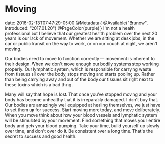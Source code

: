 # Moving
date: 2016-02-13T07:47:29-06:00
@Metadata {
  @Available("Brunow", introduced: "2017.01.20")
  @PageColor(purple)
}
I'm not a health professional but I believe that our greatest health problem over the next 20 years is our lack of movement. Whether we are sitting at desk jobs, in the car or public transit on the way to work, or on our couch at night, we aren't moving. 

Our bodies need to move to function correctly &mdash; movement is inherent to their design. When we don't move enough our bodily systems stop working properly. Our lymphatic system, which is responsible for carrying waste from tissues all over the body, stops moving and starts pooling up. Rather than being carrying away and out of the body our tissues sit right next to these toxins which is a bad thing.

Many will say that hope is lost. That once you've stopped moving and your body has become unhealthy that it is irreparably damaged. I don't buy that. Our bodies are amazingly well equipped at healing themselves, we just have to set them up for success. Start moving more today, and move deliberately. When you move think about how your blood vessels and lymphatic system will be stimulated by your movement. Find something that moves your entire body and gets your blood pumping. Take your time, build yourself up slowly over time, and don't over do it. Be consistent over a long time. That's the secret to success and good health.
